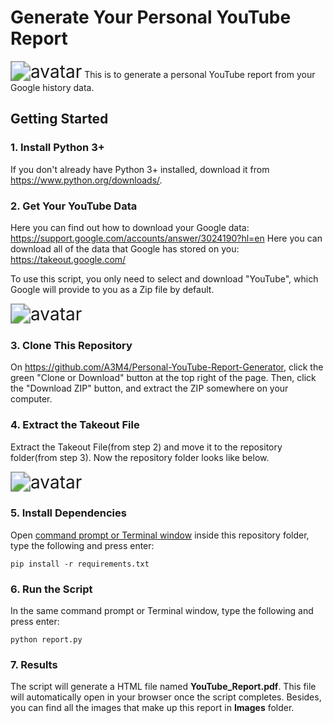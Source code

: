 # Generate Your Personal YouTube Report
<img src="https://i.ibb.co/HFZqCf2/Screenshot-1.png" alt="avatar" style="zoom: 200%;" />
This is to generate a personal YouTube report from your Google history data.

## Getting Started

### 1. Install Python 3+

If you don't already have Python 3+ installed, download it from https://www.python.org/downloads/. 

### 2. Get Your YouTube Data

Here you can find out how to download your Google data: https://support.google.com/accounts/answer/3024190?hl=en
Here you can download all of the data that Google has stored on you: https://takeout.google.com/

To use this script, you only need to select and download "YouTube", which Google will provide to you as a Zip file by default.

<img src="https://i.ibb.co/Wk1LZ7N/Screenshot-4.png" alt="avatar" style="zoom: 200%;" />

### 3. Clone This Repository

On https://github.com/A3M4/Personal-YouTube-Report-Generator, click the green "Clone or Download" button at the top right of the page. Then, click the "Download ZIP" button, and extract the ZIP somewhere on your computer.

### 4. Extract the Takeout File

Extract the Takeout File(from step 2) and move it to the repository folder(from step 3). Now the repository folder looks like below.



<img src="https://i.ibb.co/R4D5yHn/Screenshot-2.png" alt="avatar" style="zoom: 200%;" />

### 5. Install Dependencies

Open [command prompt or Terminal window](https://tutorial.djangogirls.org/en/intro_to_command_line/#what-is-the-command-line) inside this repository folder, type the following and press enter:

```
pip install -r requirements.txt
```

### 6. Run the Script

In the same command prompt or Terminal window, type the following and press enter:

```
python report.py
```

### 7. Results

The script will generate a HTML file named **YouTube_Report.pdf**. This file will automatically open in your browser once the script completes. Besides, you can find all the images that make up this report in **Images** folder.



